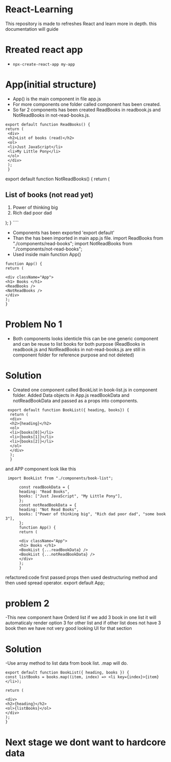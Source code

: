 # React-Learning

This repository is made to refreshes React and learn more in depth.
this documentation will guide

# Rreated react app

- `npx-create-react-app my-app`

# App(initial structure)

- App() is the main component in file app.js
- For more components one folder called component has been created.
- So far 2 components has been created ReadBooks in readbook.js and NotReadBooks in not-read-books.js.

```
export default function ReadBooks() {
return (
 <div>
 <h2>List of books (read)</h2>
 <ol>
 <li>Just JavaScript</li>
 <li>My Little Pony</li>
 </ol>
 </div>
 );
 }
```

export default function NotReadBooks() {
return (

  <div>
  <h2>List of books (not read yet)</h2>
  <ol>
  <li>Power of thinking big</li>
  <li>Rich dad poor dad</li>
  </ol>
  </div>
  );
  }
````

- Components has been exported 'export default'
- Than the has been imported in main app.js file.
  import ReadBooks from "./components/read-books";
  import NotReadBooks from "./components/not-read-books";
- Used inside main function App()

```
function App() {
return (

<div className="App">
<h1> Books </h1>
<ReadBooks />
<NotReadBooks />
</div>
);
}
```

# Problem No 1

- Both components looks identicle this can be one generic component and can be reuse to list books for both purpose
  (ReadBooks in readbook.js and NotReadBooks in not-read-books.js are still in component folder for reference purpose and not deleted)

# Solution

- Created one component called BookList in book-list.js in component folder. Added Data objects in App.js readBookData and notReadBookData and passed as a props into components.

```
 export default function BookList({ heading, books}) {
  return (
  <div>
  <h2>{heading}</h2>
  <ol>
  <li>{books[0]}</li>
  <li>{books[1]}</li>
  <li>{books[2]}</li>
  </ol>
  </div>
  );
  }
```

and APP component look like this

```
 import BookList from "./components/book-list";

      const readBookData = {
      heading: "Read Books",
      books: ["Just JavaScript", "My Little Pony"],
      };
      const notReadBookData = {
      heading: "Not Read Books",
      books: ["Power of thinking big", "Rich dad poor dad", "some book 3"],
      };
      function App() {
      return (

      <div className="App">
      <h1> Books </h1>
      <BookList {...readBookData} />
      <BookList {...notReadBookData} />
      </div>
      );
      }
```

refactored:code
first passed props then used destructuring method and then used spread operator.
export default App;

# problem 2

-This new component have Orderd list if we add 3 book in one list it will automaticaly render option 3 for other list and if other list does not have 3 book then we have not very good looking UI for that section

# Solution

-Use array method to list data from book list. .map will do.

```
export default function BookList({ heading, books }) {
const listBooks = books.map((item, index) => <li key={index}>{item}</li>);

return (

<div>
<h2>{heading}</h2>
<ol>{listBooks}</ol>
</div>
);
}
```

# Next stage we dont want to hardcore data

